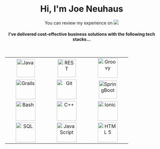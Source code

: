 <h1 align="center"> Hi, I'm Joe Neuhaus </h1> 

<p align="center">
  You can review my experience on 
<a href="https://www.linkedin.com/in/josephneuhaus/"><img src="https://img.shields.io/badge/linkedin-%230077B5.svg?&style=for-the-badge&logo=linkedin&logoColor=white"/></a>
</p>
  
<h4 align="center"> I've delivered cost-effective business solutions with the following tech stacks... </h4>

<br/>

<table>
<tbody>
  
<tr>
<td align="center" width="20%">
<img height=60px src="https://img.icons8.com/dusk/64/000000/java-coffee-cup-logo.png" title="Java" alt="Java" />
</td>

<td align="center" width="20%">
<img height=60px src="https://img.icons8.com/nolan/64/api-settings.png" title="REST" alt="REST" />
</td>

<td align="center" width="20%">
<img height=65px src="https://raw.githubusercontent.com/groovy/artwork/master/medium.png" title="Groovy" alt="Groovy" /> 
</td>

</tr>

<tr>
<td align="center" width="20%">
<img height=65px src="https://plugins.grails.org/assets/grails_logo.svg" title="Grails" alt="Grails" /> 
</td>

<td align="center" width="20%">
<img height=65px src="https://img.icons8.com/ios-glyphs/2x/github-2.png" title="Git" alt="Git" /> 
</td>

<td align="center" width="20%">
<img height=60px src="https://img.icons8.com/color/48/000000/spring-logo.png" title="SpringBoot" alt="SpringBoot" />
</td>
</tr>

<tr>
<td align="center" width="20%">
<img height=65px src="https://img.icons8.com/bubbles/2x/console.png" title="Bash" alt="Bash"> 
</td>

<td align="center" width="20%">
<img height=65px src="https://isocpp.org/assets/images/cpp_logo.png" title="C++" alt="C++" /> 
</td>

<td align="center" width="20%">
<img height=65px src="https://img.icons8.com/ios-filled/50/000000/ionic.png" title="Ionic" alt="Ionic" /> 
</td>
</tr>

<tr>
<td align="center" width="20%">
<img height=65px src="https://img.icons8.com/ios-filled/2x/sql.png" title="SQL" alt="SQL" /> 
</td>

<td align="center" width="20%">
<img height=65px src="https://img.icons8.com/color/2x/javascript.png" title="JavaScript" alt="JavaScript" /> 
</td>

<td align="center" width="20%">
<img height=65px src="https://img.icons8.com/color/2x/html-5.png" title="HTML 5" alt="HTML 5" /> 
</td>
</tr>

</tbody>
</table>

<!--
**jneuhaus/jneuhaus** is a ✨ _special_ ✨ repository because its `README.md` (this file) appears on your GitHub profile.

Here are some ideas to get you started:

- 🔭 I’m currently working on ...
- 🌱 I’m currently learning ...
- 👯 I’m looking to collaborate on ...
- 🤔 I’m looking for help with ...
- 💬 Ask me about ...
- 📫 How to reach me: ...
- 😄 Pronouns: ...
- ⚡ Fun fact: ...
-->
